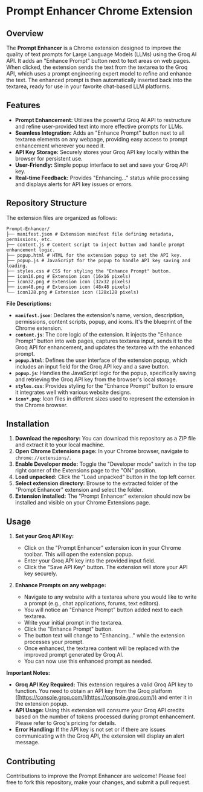 # Prompt Enhancer Chrome Extension

## Overview

The **Prompt Enhancer** is a Chrome extension designed to improve the quality of text prompts for Large Language Models (LLMs) using the Groq AI API.  It adds an "Enhance Prompt" button next to text areas on web pages. When clicked, the extension sends the text from the textarea to the Groq API, which uses a prompt engineering expert model to refine and enhance the text. The enhanced prompt is then automatically inserted back into the textarea, ready for use in your favorite chat-based LLM platforms.

## Features

* **Prompt Enhancement:**  Utilizes the powerful Groq AI API to restructure and refine user-provided text into more effective prompts for LLMs.
* **Seamless Integration:** Adds an "Enhance Prompt" button next to all textarea elements on any webpage, providing easy access to prompt enhancement wherever you need it.
* **API Key Storage:** Securely stores your Groq API key locally within the browser for persistent use.
* **User-Friendly:** Simple popup interface to set and save your Groq API key.
* **Real-time Feedback:** Provides "Enhancing..." status while processing and displays alerts for API key issues or errors.

## Repository Structure

The extension files are organized as follows:

```
Prompt-Enhancer/
├── manifest.json # Extension manifest file defining metadata, permissions, etc.
├── content.js # Content script to inject button and handle prompt enhancement logic.
├── popup.html # HTML for the extension popup to set the API key.
├── popup.js # JavaScript for the popup to handle API key saving and loading.
├── styles.css # CSS for styling the "Enhance Prompt" button.
├── icon16.png # Extension icon (16x16 pixels)
├── icon32.png # Extension icon (32x32 pixels)
├── icon48.png # Extension icon (48x48 pixels)
└── icon128.png # Extension icon (128x128 pixels)
```

**File Descriptions:**

* **`manifest.json`**:  Declares the extension's name, version, description, permissions, content scripts, popup, and icons. It's the blueprint of the Chrome extension.
* **`content.js`**:  The core logic of the extension. It injects the "Enhance Prompt" button into web pages, captures textarea input, sends it to the Groq API for enhancement, and updates the textarea with the enhanced prompt.
* **`popup.html`**: Defines the user interface of the extension popup, which includes an input field for the Groq API key and a save button.
* **`popup.js`**: Handles the JavaScript logic for the popup, specifically saving and retrieving the Groq API key from the browser's local storage.
* **`styles.css`**: Provides styling for the "Enhance Prompt" button to ensure it integrates well with various website designs.
* **`icon*.png`**:  Icon files in different sizes used to represent the extension in the Chrome browser.

## Installation

1. **Download the repository:** You can download this repository as a ZIP file and extract it to your local machine.
2. **Open Chrome Extensions page:** In your Chrome browser, navigate to `chrome://extensions/`.
3. **Enable Developer mode:**  Toggle the "Developer mode" switch in the top right corner of the Extensions page to the "ON" position.
4. **Load unpacked:** Click the "Load unpacked" button in the top left corner.
5. **Select extension directory:**  Browse to the extracted folder of the "Prompt Enhancer" extension and select the folder.
6. **Extension installed:** The "Prompt Enhancer" extension should now be installed and visible on your Chrome Extensions page.

## Usage

1. **Set your Groq API Key:**
    * Click on the "Prompt Enhancer" extension icon in your Chrome toolbar. This will open the extension popup.
    * Enter your Groq API key into the provided input field.
    * Click the "Save API Key" button. The extension will store your API key securely.

2. **Enhance Prompts on any webpage:**
    * Navigate to any website with a textarea where you would like to write a prompt (e.g., chat applications, forums, text editors).
    * You will notice an "Enhance Prompt" button added next to each textarea.
    * Write your initial prompt in the textarea.
    * Click the "Enhance Prompt" button.
    * The button text will change to "Enhancing..." while the extension processes your prompt.
    * Once enhanced, the textarea content will be replaced with the improved prompt generated by Groq AI.
    * You can now use this enhanced prompt as needed.

**Important Notes:**

* **Groq API Key Required:** This extension requires a valid Groq API key to function. You need to obtain an API key from the Groq platform ([https://console.groq.com/](https://console.groq.com/)) and enter it in the extension popup.
* **API Usage:** Using this extension will consume your Groq API credits based on the number of tokens processed during prompt enhancement. Please refer to Groq's pricing for details.
* **Error Handling:** If the API key is not set or if there are issues communicating with the Groq API, the extension will display an alert message.

## Contributing

Contributions to improve the Prompt Enhancer are welcome! Please feel free to fork this repository, make your changes, and submit a pull request.




